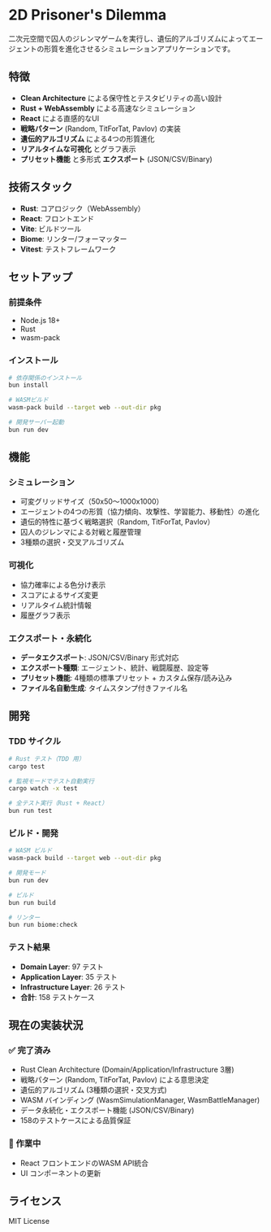 # 2D Prisoner's Dilemma

二次元空間で囚人のジレンマゲームを実行し、遺伝的アルゴリズムによってエージェントの形質を進化させるシミュレーションアプリケーションです。

## 特徴

- **Clean Architecture** による保守性とテスタビリティの高い設計
- **Rust + WebAssembly** による高速なシミュレーション
- **React** による直感的なUI
- **戦略パターン** (Random, TitForTat, Pavlov) の実装
- **遺伝的アルゴリズム** による4つの形質進化
- **リアルタイムな可視化** とグラフ表示
- **プリセット機能** と多形式 **エクスポート** (JSON/CSV/Binary)

## 技術スタック

- **Rust**: コアロジック（WebAssembly）
- **React**: フロントエンド
- **Vite**: ビルドツール
- **Biome**: リンター/フォーマッター
- **Vitest**: テストフレームワーク

## セットアップ

### 前提条件

- Node.js 18+
- Rust
- wasm-pack

### インストール

```bash
# 依存関係のインストール
bun install

# WASMビルド
wasm-pack build --target web --out-dir pkg

# 開発サーバー起動
bun run dev
```

## 機能

### シミュレーション

- 可変グリッドサイズ（50x50〜1000x1000）
- エージェントの4つの形質（協力傾向、攻撃性、学習能力、移動性）の進化
- 遺伝的特性に基づく戦略選択（Random, TitForTat, Pavlov）
- 囚人のジレンマによる対戦と履歴管理
- 3種類の選択・交叉アルゴリズム

### 可視化

- 協力確率による色分け表示
- スコアによるサイズ変更
- リアルタイム統計情報
- 履歴グラフ表示

### エクスポート・永続化

- **データエクスポート**: JSON/CSV/Binary 形式対応
- **エクスポート種類**: エージェント、統計、戦闘履歴、設定等
- **プリセット機能**: 4種類の標準プリセット + カスタム保存/読み込み
- **ファイル名自動生成**: タイムスタンプ付きファイル名

## 開発

### TDD サイクル

```bash
# Rust テスト（TDD 用）
cargo test

# 監視モードでテスト自動実行
cargo watch -x test

# 全テスト実行（Rust + React）
bun run test
```

### ビルド・開発

```bash
# WASM ビルド
wasm-pack build --target web --out-dir pkg

# 開発モード
bun run dev

# ビルド
bun run build

# リンター
bun run biome:check
```

### テスト結果

- **Domain Layer**: 97 テスト
- **Application Layer**: 35 テスト
- **Infrastructure Layer**: 26 テスト
- **合計**: 158 テストケース

## 現在の実装状況

### ✅ 完了済み
- Rust Clean Architecture (Domain/Application/Infrastructure 3層)
- 戦略パターン (Random, TitForTat, Pavlov) による意思決定
- 遺伝的アルゴリズム (3種類の選択・交叉方式)
- WASM バインディング (WasmSimulationManager, WasmBattleManager)
- データ永続化・エクスポート機能 (JSON/CSV/Binary)
- 158のテストケースによる品質保証

### 🚧 作業中
- React フロントエンドのWASM API統合
- UI コンポーネントの更新

## ライセンス

MIT License
